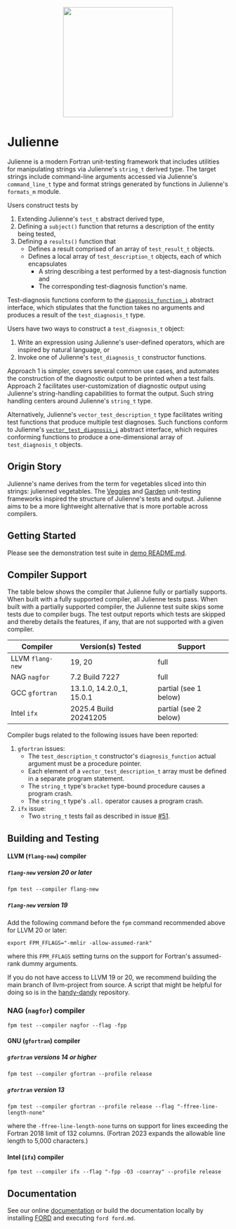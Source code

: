 <p align="center">
  <img width="250" height="250" src="https://github.com/user-attachments/assets/1a1c4f1a-f229-4d6d-bcaa-d5d9826ee639">
</p>

Julienne
========
Julienne is a modern Fortran unit-testing framework that includes utilities for manipulating strings
via Julienne's `string_t` derived type.  The target strings include command-line arguments accessed
via Julienne's `command_line_t` type  and format strings generated by functions in Julienne's `formats_m` module.

Users construct tests by
1. Extending Julienne's `test_t` abstract derived type,
2. Defining a `subject()` function that returns a description of the entity being tested,
3. Defining a `results()` function that
    - Defines a result comprised of an array of `test_result_t` objects.
    - Defines a local array of `test_description_t` objects, each of which encapsulates
        * A string describing a test performed by a test-diagnosis function and
        * The corresponding test-diagnosis function's name.

Test-diagnosis functions conform to the [`diagnosis_function_i`] abstract interface, which stipulates that
the function takes no arguments and produces a result of the `test_diagnosis_t` type.

Users have two ways to construct a `test_diagnosis_t` object:
1. Write an expression using Julienne's user-defined operators, which are inspired by natural language, or
2. Invoke one of Julienne's `test_diagnosis_t` constructor functions.

Approach 1 is simpler, covers several common use cases, and automates the construction of the diagnostic 
output to be printed when a test fails.  Approach 2 facilitates user-customization of diagnostic output 
using Julienne's string-handling capabilities to format the output.  Such string handling centers around
Julienne's `string_t` type. 

Alternatively, Julienne's `vector_test_description_t` type facilitates writing test functions that produce 
multiple test diagnoses. Such functions conform to Julienne's [`vector_test_diagnosis_i`] abstract interface, 
which requires conforming functions to produce a one-dimensional array of `test_diagnosis_t` objects.

Origin Story
------------

Julienne's name derives from the term for vegetables sliced into thin strings: julienned vegetables.
The [Veggies] and [Garden] unit-testing frameworks inspired the structure of Julienne's tests and output.
Julienne aims to be a more lightweight alternative that is more portable across compilers.

Getting Started
---------------
Please see the demonstration test suite in [demo README.md](./demo/README.md).

Compiler Support
----------------
The table below shows the compiler that Julienne fully or partially supports.  When built with a fully
supported compiler, all Julienne tests pass.  When built with a partially supported compiler, the Julienne
test suite skips some tests due to compiler bugs.  The test output reports which tests are skipped and
thereby details the features, if any, that are not supported with a given compiler.

Compiler         | Version(s) Tested        | Support
-----------------|--------------------------|----------------------
LLVM `flang-new` | 19, 20                   | full
NAG `nagfor`     | 7.2 Build 7227           | full
GCC `gfortran`   | 13.1.0, 14.2.0_1, 15.0.1 | partial (see 1 below)
Intel `ifx`      | 2025.4 Build 20241205    | partial (see 2 below)

Compiler bugs related to the following issues have been reported:

1. `gfortran` issues:
   - The `test_description_t` constructor's `diagnosis_function` actual argument must be a procedure pointer.
   - Each element of a `vector_test_description_t` array must be defined in a separate program statement.
   - The `string_t` type's `bracket` type-bound procedure causes a program crash.
   - The `string_t` type's `.all.` operator causes a program crash.
2. `ifx` issue:
   - Two `string_t` tests fail as described in issue [#51](https://github.com/BerkeleyLab/julienne/issues/51).


Building and Testing
--------------------

#### LLVM (`flang-new`) compiler
##### `flang-new` version 20 or later
```
fpm test --compiler flang-new
```

##### `flang-new` version 19
Add the following command before the `fpm` command recommended above for LLVM 20 or later:
```
export FPM_FFLAGS="-mmlir -allow-assumed-rank"
```
where this `FPM_FFLAGS` setting turns on the support for Fortran's assumed-rank dummy arguments.

If you do not have access to LLVM 19 or 20, we recommend building the main branch of llvm-project from source.
A script that might be helpful for doing so is in the [handy-dandy] repository.

### NAG (`nagfor`) compiler
```
fpm test --compiler nagfor --flag -fpp
```

#### GNU (`gfortran`) compiler
##### `gfortran` versions 14 or higher
```
fpm test --compiler gfortran --profile release
```

##### `gfortran` version 13
```
fpm test --compiler gfortran --profile release --flag "-ffree-line-length-none"
```
where the `-ffree-line-length-none` turns on support for lines exceeding the Fortran 2018 limit of 132 columns.
(Fortran 2023 expands the allowable line length to 5,000 characters.)

#### Intel (`ifx`) compiler
```
fpm test --compiler ifx --flag "-fpp -O3 -coarray" --profile release
```

Documentation
-------------
See our online [documentation] or build the documentation locally by installing [FORD] and executing `ford ford.md`.

[Sourcery]: https://github.com/sourceryinstitute/sourcery
[Veggies]: https://gitlab.com/everythingfunctional/veggies
[Garden]: https://gitlab.com/everythingfunctional/garden
[here]: https://github.com/rouson/handy-dandy/blob/7caaa4dc3d6e5331914a3025f0cb1db5ac1a886f/src/fresh-llvm-build.sh
[documentation]: https:///berkeleylab.github.io/julienne/
[FORD]: https://github.com/Fortran-FOSS-Programmers/ford
[handy-dandy]: https://github.com/rouson/handy-dandy/blob/7caaa4dc3d6e5331914a3025f0cb1db5ac1a886f/src/fresh-llvm-build.sh
[`diagnosis_function_i`]: https://github.com/BerkeleyLab/julienne/blob/37bcc959efa8f9e27ae50fecfd37a6bf52ef0a43/src/julienne/julienne_test_description_m.f90#L16
[`vector_test_diagnosis_i`]: https://github.com/BerkeleyLab/julienne/blob/37bcc959efa8f9e27ae50fecfd37a6bf52ef0a43/src/julienne/julienne_vector_test_description_m.F90#L18
